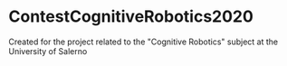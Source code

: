 # ContestCognitiveRobotics2020
Created for the project related to the "Cognitive Robotics" subject at the University of Salerno 
